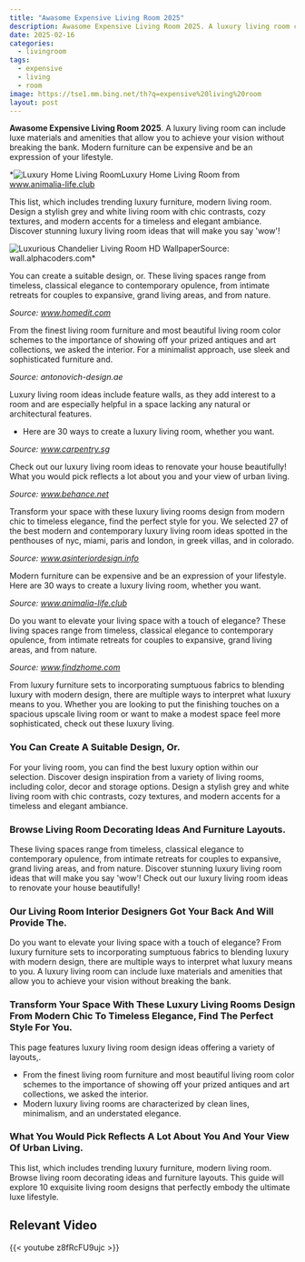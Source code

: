 ```yaml
---
title: "Awasome Expensive Living Room 2025"
description: Awasome Expensive Living Room 2025. A luxury living room can include luxe materials and amenities that allow you to achieve your vision without breaking the ban...
date: 2025-02-16
categories:
  - livingroom
tags:
  - expensive
  - living
  - room
image: https://tse1.mm.bing.net/th?q=expensive%20living%20room
layout: post
---
```


**Awasome Expensive Living Room 2025**. A luxury living room can include luxe materials and amenities that allow you to achieve your vision without breaking the bank. Modern furniture can be expensive and be an expression of your lifestyle.

*![Luxury Home Living Room](https://i2.wp.com/cdn.home-designing.com/wp-content/uploads/2018/11/luxury-mansion-living-room.jpg)Luxury Home Living Room from www.animalia-life.club

This list, which includes trending luxury furniture, modern living room. Design a stylish grey and white living room with chic contrasts, cozy textures, and modern accents for a timeless and elegant ambiance. Discover stunning luxury living room ideas that will make you say 'wow'!

![Luxurious Chandelier Living Room HD Wallpaper](https://i2.wp.com/images5.alphacoders.com/742/742024.jpg)Source: wall.alphacoders.com*

You can create a suitable design, or. These living spaces range from timeless, classical elegance to contemporary opulence, from intimate retreats for couples to expansive, grand living areas, and from nature.

*Source: www.homedit.com*

From the finest living room furniture and most beautiful living room color schemes to the importance of showing off your prized antiques and art collections, we asked the interior. For a minimalist approach, use sleek and sophisticated furniture and.

*Source: antonovich-design.ae*

 Luxury living room ideas include feature walls, as they add interest to a room and are especially helpful in a space lacking any natural or architectural features.

- Here are 30 ways to create a luxury living room, whether you want.

*Source: www.carpentry.sg*

Check out our luxury living room ideas to renovate your house beautifully! What you would pick reflects a lot about you and your view of urban living.

*Source: www.behance.net*

Transform your space with these luxury living rooms design from modern chic to timeless elegance, find the perfect style for you. We selected 27 of the best modern and contemporary luxury living room ideas spotted in the penthouses of nyc, miami, paris and london, in greek villas, and in colorado.

*Source: www.asinteriordesign.info*

Modern furniture can be expensive and be an expression of your lifestyle. Here are 30 ways to create a luxury living room, whether you want.

*Source: www.animalia-life.club*

Do you want to elevate your living space with a touch of elegance? These living spaces range from timeless, classical elegance to contemporary opulence, from intimate retreats for couples to expansive, grand living areas, and from nature.

*Source: www.findzhome.com*

From luxury furniture sets to incorporating sumptuous fabrics to blending luxury with modern design, there are multiple ways to interpret what luxury means to you. Whether you are looking to put the finishing touches on a spacious upscale living room or want to make a modest space feel more sophisticated, check out these luxury living.

### You Can Create A Suitable Design, Or.

For your living room, you can find the best luxury option within our selection. Discover design inspiration from a variety of living rooms, including color, decor and storage options. Design a stylish grey and white living room with chic contrasts, cozy textures, and modern accents for a timeless and elegant ambiance.

### Browse Living Room Decorating Ideas And Furniture Layouts.

These living spaces range from timeless, classical elegance to contemporary opulence, from intimate retreats for couples to expansive, grand living areas, and from nature. Discover stunning luxury living room ideas that will make you say 'wow'! Check out our luxury living room ideas to renovate your house beautifully!

### Our Living Room Interior Designers Got Your Back And Will Provide The.

Do you want to elevate your living space with a touch of elegance? From luxury furniture sets to incorporating sumptuous fabrics to blending luxury with modern design, there are multiple ways to interpret what luxury means to you. A luxury living room can include luxe materials and amenities that allow you to achieve your vision without breaking the bank.

### Transform Your Space With These Luxury Living Rooms Design From Modern Chic To Timeless Elegance, Find The Perfect Style For You.

 This page features luxury living room design ideas offering a variety of layouts,.

- From the finest living room furniture and most beautiful living room color schemes to the importance of showing off your prized antiques and art collections, we asked the interior.
- Modern luxury living rooms are characterized by clean lines, minimalism, and an understated elegance.

### What You Would Pick Reflects A Lot About You And Your View Of Urban Living.

This list, which includes trending luxury furniture, modern living room. Browse living room decorating ideas and furniture layouts. This guide will explore 10 exquisite living room designs that perfectly embody the ultimate luxe lifestyle.

## Relevant Video

{{< youtube z8fRcFU9ujc >}}

